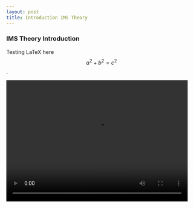 ```yaml
---
layout: post
title: Introduction IMS Theory
---
```


[comment]: <> (http://www.gastonsanchez.com/visually-enforced/opinion/2014/02/16/Mathjax-with-jekyll/)
[comment]: <> (http://dasonk.com/blog/2012/10/09/Using-Jekyll-and-Mathjax)
### IMS Theory Introduction

Testing LaTeX here $$a^2 + b^2 = c^2$$.




<video width="480" height="320" controls="controls">
  <source src="/animations/IMS_Theory/diffusion.mp4" type="video/mp4">
</video>